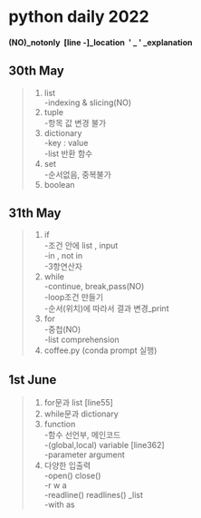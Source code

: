 # python daily 2022
#### (NO)_notonly&nbsp; [line -]_location&nbsp; ' _ ' _explanation
## 30th May
>1. list 
<br> -indexing & slicing(NO)
>2. tuple
<br>-항목 값 변경 불가
>3. dictionary
<br>-key : value
<br>-list 반환 함수
>4. set
<br> -순서없음, 중복불가
>5. boolean
## 31th May
>1. if
<br> -조건 안에 list , input
<br> -in , not in
<br> -3항연산자
>2. while
<br> -continue, break,pass(NO)
<br> -loop조건 만들기
<br> -순서(위치)에 따라서 결과 변경_print
>3. for
<br> -중첩(NO)
<br> -list comprehension
>4. coffee.py (conda prompt 실행)
## 1st June
>1. for문과 list [line55]
>2. while문과 dictionary
>3. function
<br> -함수 선언부, 메인코드
<br> -(global,local) variable  [line362]
<br> -parameter argument 
>4. 다양한 입출력 
<br> -open() close()
<br> -r w a
<br> -readline() readlines() _list
<br> -with as
